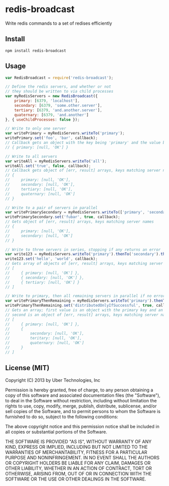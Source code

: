 # redis-broadcast

Write redis commands to a set of redises efficiently

## Install

    npm install redis-broadcast

## Usage

```js
var RedisBroadcast = require('redis-broadcast');

// Define the redis servers, and whether or not
// they should be written to via child processes
var myRedisServers = new RedisBroadcast({
    primary: [6379, 'localhost'],
    secondary: [6379, 'some.other.server'],
    tertiary: [6379, 'and.another.server'],
    quaternary: [6379, 'and.another']
}, { useChildProcesses: false });

// Write to only one server
var writePrimary = myRedisServers.writeTo('primary');
writePrimary.set('foo', 'bar', callback);
// Callback gets an object with the key being 'primary' and the value being an array of [err, result]
// { primary: [null, 'OK'] }

// Write to all servers
var writeAll = myRedisServers.writeTo('all');
writeAll.set('true', false, callback);
// Callback gets object of [err, result] arrays, keys matching server names
// {
//     primary: [null, 'OK'],
//     secondary: [null, 'OK'],
//     tertiary: [null, 'OK'],
//     quaternary: [null, 'OK']
// }

// Write to a pair of servers in parallel
var writePrimarySecondary = myRedisServers.writeTo(['primary', 'secondary']);
writePrimarySecondary.set('fubar', true, callback);
// Gets object of [err, result] arrays, keys matching server names
// {
//     primary: [null, 'OK'],
//     secondary: [null, 'OK']
// }

// Write to three servers in series, stopping if any returns an error
var write123 = myRedisServers.writeTo('primary').thenTo('secondary').thenTo('tertiary');
write123.set('hello', 'world', callback);
// Gets array of objects of [err, result] arrays, keys matching server names, order of objects matching write order
// [
//     { primary: [null, 'OK'] },
//     { secondary: [null, 'OK'] },
//     { tertiary: [null, 'OK'] }
// ]

// Write to primary, then all remaining servers in parallel if no error
var writePrimaryThenRemaining = myRedisServers.writeTo('primary').thenTo('remaining');
writePrimaryThenRemaining.set('distributedOnlyIfSuccessful', true, callback);
// Gets an array; first value is an object with the primary key and an [err, result] array value,
// second is an object of [err, result] arrays, keys matching server names
// [
//     { primary: [null, 'OK'] },
//     {
//         secondary: [null, 'OK'],
//         teritary: [null, 'OK'],
//         quaternary: [null, 'OK']
//     }
// ]
```

## License (MIT)

Copyright (C) 2013 by Uber Technologies, Inc

Permission is hereby granted, free of charge, to any person obtaining a copy
of this software and associated documentation files (the "Software"), to deal
in the Software without restriction, including without limitation the rights
to use, copy, modify, merge, publish, distribute, sublicense, and/or sell
copies of the Software, and to permit persons to whom the Software is
furnished to do so, subject to the following conditions:

The above copyright notice and this permission notice shall be included in
all copies or substantial portions of the Software.

THE SOFTWARE IS PROVIDED "AS IS", WITHOUT WARRANTY OF ANY KIND, EXPRESS OR
IMPLIED, INCLUDING BUT NOT LIMITED TO THE WARRANTIES OF MERCHANTABILITY,
FITNESS FOR A PARTICULAR PURPOSE AND NONINFRINGEMENT. IN NO EVENT SHALL THE
AUTHORS OR COPYRIGHT HOLDERS BE LIABLE FOR ANY CLAIM, DAMAGES OR OTHER
LIABILITY, WHETHER IN AN ACTION OF CONTRACT, TORT OR OTHERWISE, ARISING FROM,
OUT OF OR IN CONNECTION WITH THE SOFTWARE OR THE USE OR OTHER DEALINGS IN
THE SOFTWARE.
